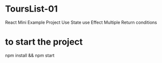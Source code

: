 # ToursList-01
React Mini Example  Project
Use State
use Effect
Multiple Return
conditions

# to start the project 
npm install && npm start

